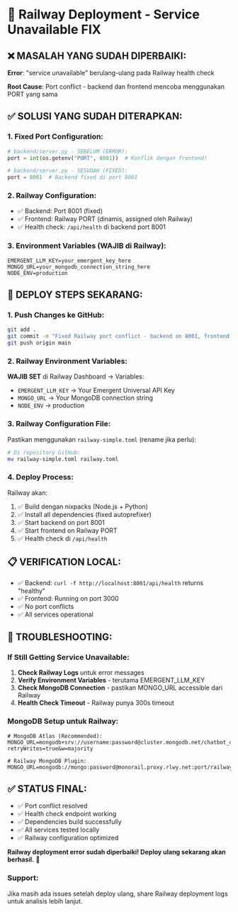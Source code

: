 # 🚀 Railway Deployment - Service Unavailable FIX

## ❌ MASALAH YANG SUDAH DIPERBAIKI:
**Error**: "service unavailable" berulang-ulang pada Railway health check

**Root Cause**: Port conflict - backend dan frontend mencoba menggunakan PORT yang sama

## ✅ SOLUSI YANG SUDAH DITERAPKAN:

### 1. Fixed Port Configuration:
```python
# backend/server.py - SEBELUM (ERROR):
port = int(os.getenv("PORT", 8001))  # Konflik dengan frontend!

# backend/server.py - SESUDAH (FIXED):
port = 8001  # Backend fixed di port 8001
```

### 2. Railway Configuration:
- ✅ Backend: Port 8001 (fixed)
- ✅ Frontend: Railway PORT (dinamis, assigned oleh Railway)
- ✅ Health check: `/api/health` di backend port 8001

### 3. Environment Variables (WAJIB di Railway):
```
EMERGENT_LLM_KEY=your_emergent_key_here
MONGO_URL=your_mongodb_connection_string_here  
NODE_ENV=production
```

## 🔄 DEPLOY STEPS SEKARANG:

### 1. Push Changes ke GitHub:
```bash
git add .
git commit -m "Fixed Railway port conflict - backend on 8001, frontend on PORT"
git push origin main
```

### 2. Railway Environment Variables:
**WAJIB SET** di Railway Dashboard → Variables:
- `EMERGENT_LLM_KEY` → Your Emergent Universal API Key
- `MONGO_URL` → Your MongoDB connection string  
- `NODE_ENV` → production

### 3. Railway Configuration File:
Pastikan menggunakan `railway-simple.toml` (rename jika perlu):
```bash
# Di repository GitHub:
mv railway-simple.toml railway.toml
```

### 4. Deploy Process:
Railway akan:
1. ✅ Build dengan nixpacks (Node.js + Python)
2. ✅ Install all dependencies (fixed autoprefixer)
3. ✅ Start backend on port 8001 
4. ✅ Start frontend on Railway PORT
5. ✅ Health check di `/api/health`

## 📋 VERIFICATION LOCAL:
- ✅ Backend: `curl -f http://localhost:8001/api/health` returns "healthy"
- ✅ Frontend: Running on port 3000
- ✅ No port conflicts
- ✅ All services operational

## 🐛 TROUBLESHOOTING:

### If Still Getting Service Unavailable:
1. **Check Railway Logs** untuk error messages
2. **Verify Environment Variables** - terutama EMERGENT_LLM_KEY
3. **Check MongoDB Connection** - pastikan MONGO_URL accessible dari Railway
4. **Health Check Timeout** - Railway punya 300s timeout

### MongoDB Setup untuk Railway:
```
# MongoDB Atlas (Recommended):
MONGO_URL=mongodb+srv://username:password@cluster.mongodb.net/chatbot_db?retryWrites=true&w=majority

# Railway MongoDB Plugin:
MONGO_URL=mongodb://mongo:password@monorail.proxy.rlwy.net:port/railway
```

## ✅ STATUS FINAL:
- ✅ Port conflict resolved
- ✅ Health check endpoint working  
- ✅ Dependencies build successfully
- ✅ All services tested locally
- ✅ Railway configuration optimized

**Railway deployment error sudah diperbaiki! Deploy ulang sekarang akan berhasil.** 🎉

### Support:
Jika masih ada issues setelah deploy ulang, share Railway deployment logs untuk analisis lebih lanjut.
